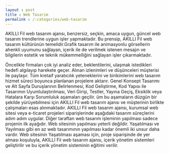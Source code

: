 ```yaml
---
layout : post
title : Web Tasarim
permalink : /:categories/web-tasarim
---
```

AKILLI Fil web tasarım ajansı, benzersiz, seçkin, amaca uygun, güncel web tasarım trendlerine uygun işler yapmaktadır. Bu prensip, AKILLI Fil web tasarım kültürünün temelidir.Grafik tasarım ile animasyonlu görsellerin ahenkli uyumunu sağlayan, içerik ile de verilmek istenen mesajın ve bilgilerin estetik ve teknik mükemmelliğini sağlayan işler çıkarmaktadır.

Öncelikle firmaları çok iyi analiz eder, beklentilerini, ulaşmak istedikleri hedefi algılayıp harekete geçer.
Alınan izlenimleri ve düşünceleri müşterisi ile paylaşır. Tüm kretaif yaratıcılık yeteneklerini ve birikimlerini web tasarım hizmet süreci boyunca planlanan projelere aktarır.
Genel Konsept Tasarımı ve Alt Sayfa Duruşlarının Belirlenmesi, Kod Geliştirme, Kod Yapısı ile Tasarımın Uyumlulaştırılması, Veri Girişi, Testler, Yayına Geçiş, Eksiklik veya Hatalara Karşı Sorumluluk aşamaları geçilir.
üm bu aşamaların düzgün bir şekilde yürüyebilmesi için AKILLI Fil web tasarım ajansı ve müşterinin birlikte çalışmaları esas alınmaktadır.
AKILLI Fil web tasarım ajansı, kurumsal web sitesi veya e-ticaret projeleri siparişlerinde aşağıdaki tasarım süreçlerini adım adım uygular.
Diğer taraftan web tasarım işleminin yapılması sadece projenin ilk ayağıdır. Web sitesinin yapılması yeterli değildir. Yaşatılması ve Yayılması gibi en az web tasarımının yapılması kadar önemli iki unsur daha vardır. Web sitesinin Yaşatılması aşaması için, proje siparişinde de yer alması koşuluyla, AKILLI Fil web tasarım ajansı, içerik yönetim sistemleri geliştirilir ve bu içerik yönetim sisteminin eğitimi verilir.

